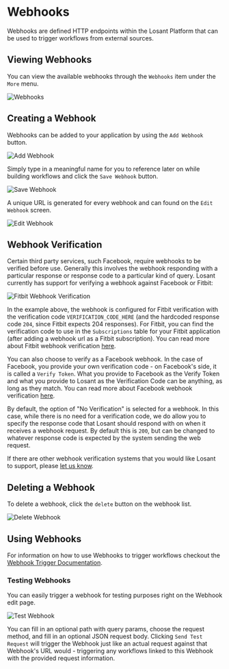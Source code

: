 # Webhooks

Webhooks are defined HTTP endpoints within the Losant Platform that can be used to trigger workflows from external sources.

## Viewing Webhooks

You can view the available webhooks through the `Webhooks` item under the `More` menu.

![Webhooks](/images/applications/webhooks.png "Webhooks")

## Creating a Webhook

Webhooks can be added to your application by using the `Add Webhook` button.

![Add Webhook](/images/applications/add-webhook.png "Add Webhook")

Simply type in a meaningful name for you to reference later on while building workflows and click the `Save Webhook` button.

![Save Webhook](/images/applications/save-webhook.png "Save Webhook")

A unique URL is generated for every webhook and can found on the `Edit Webhook` screen.

![Edit Webhook](/images/applications/edit-webhook.png "Edit Webhook")

## Webhook Verification

Certain third party services, such Facebook, require webhooks to be verified
before use.  Generally this involves the webhook responding with a particular response
or response code to a particular kind of query.  Losant currently has support for
verifying a webhook against Facebook or Fitbit:

![Fitbit Webhook Verification](/images/applications/fitbit-webhook-verification.png "Fitbit Webhook Verification")

In the example above, the webhook is configured for Fitbit verification with the verification code `VERIFICATION_CODE_HERE` (and the hardcoded response code `204`, since Fitbit expects 204 responses).  For Fitbit, you can find the verification code to use in the `Subscriptions` table for your Fitbit application (after adding a webhook url as a Fitbit subscription).  You can read more about Fitbit webhook verification <a href="https://dev.fitbit.com/docs/subscriptions/#verify-a-subscriber" target="_blank">here</a>.

You can also choose to verify as a Facebook webhook.  In the case of Facebook, you provide your own verification code - on Facebook's side, it is called a `Verify Token`.  What you provide to Facebook as the Verify Token and what you provide to Losant as the Verification Code can be anything, as long as they match.  You can read more about Facebook webhook verification <a href="https://developers.facebook.com/docs/graph-api/webhooks" target="_blank">here</a>.

By default, the option of "No Verification" is selected for a webhook.  In this case, while there is no need for a verification code, we do allow you to specify the response code that Losant should respond with on when it receives a webhook request.  By default this is `200`, but can be changed to whatever response code is expected by the system sending the web request.

If there are other webhook verification systems that you would like Losant to support, please <a href="https://forums.losant.com/" target="_blank">let us know</a>.

## Deleting a Webhook

To delete a webhook, click the `delete` button on the webhook list.

![Delete Webhook](/images/applications/delete-webhook.png "Delete Webhook")

## Using Webhooks

For information on how to use Webhooks to trigger workflows checkout the [Webhook Trigger Documentation](/workflows/triggers/webhook/).

### Testing Webhooks

You can easily trigger a webhook for testing purposes right on the Webhook edit page.

![Test Webhook](/images/applications/test-webhook.png "Test Webhook")

You can fill in an optional path with query params, choose the request method, and fill in an optional JSON request body.  Clicking `Send Test Request` will trigger the Webhook just like an actual request against that Webhook's URL would - triggering any workflows linked to this Webhook with the provided request information.
